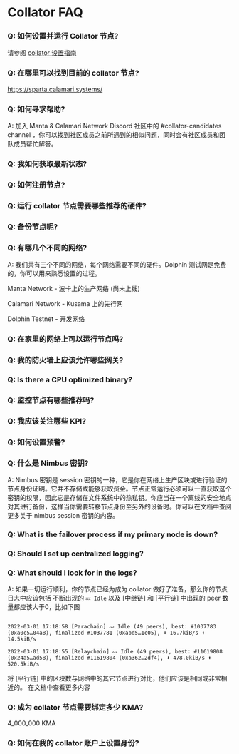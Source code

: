 # Collator FAQ

### Q: 如何设置并运行 Collator 节点?

请参阅 [collator 设置指南](SetupAndRun/installation)

### Q: 在哪里可以找到目前的 collator 节点?

https://sparta.calamari.systems/

### Q: 如何寻求帮助?

A: 加入 Manta & Calamari Network Discord 社区中的 #collator-candidates channel ，你可以找到社区成员之前所遇到的相似问题，同时会有社区成员和团队成员帮忙解答。

### Q: 我如何获取最新状态?

### Q: 如何注册节点?

### Q: 运行 collator 节点需要哪些推荐的硬件?

### Q: 备份节点呢?

### Q: 有哪几个不同的网络?

A: 我们共有三个不同的网络，每个网络需要不同的硬件。Dolphin 测试网是免费的，你可以用来熟悉设置的过程。 

Manta Network -  波卡上的生产网络 (尚未上线)

Calamari Network - Kusama 上的先行网

Dolphin Testnet - 开发网络

### Q: 在家里的网络上可以运行节点吗?

### Q: 我的防火墙上应该允许哪些网关?

### Q: Is there a CPU optimized binary?

### Q: 监控节点有哪些推荐吗?

### Q: 我应该关注哪些 KPI?

### Q: 如何设置预警?

### Q: 什么是 Nimbus 密钥?

A: Nimbus 密钥是 session 密钥的一种，它是你在网络上生产区块或进行验证的节点身份证明。它并不存储或能够获取资金。节点正常运行必须可以一直获取这个密钥的权限，因此它是存储在文件系统中的热私钥。你应当在一个离线的安全地点对其进行备份，这样当你需要转移节点身份至另外的设备时。你可以在文档中查阅更多关于 nimbus session 密钥的内容。

### Q: What is the failover process if my primary node is down?

### Q: Should I set up centralized logging?

### Q: What should I look for in the logs?

A: 如果一切运行顺利，你的节点已经为成为 collator 做好了准备，那么你的节点日志中应该包括 不断出现的 `💤 Idle` 以及 [中继链] 和 [平行链] 中出现的 peer 数量都应该大于0，比如下图

```

2022-03-01 17:18:58 [Parachain] 💤 Idle (49 peers), best: #1037783 (0xa0c5…04a8), finalized #1037781 (0xabd5…1c05), ⬇ 16.7kiB/s ⬆ 14.5kiB/s

2022-03-01 17:18:55 [Relaychain] 💤 Idle (49 peers), best: #11619808 (0x24a5…ad58), finalized #11619804 (0xa362…2df4), ⬇ 478.0kiB/s ⬆ 520.5kiB/s

```

将 [平行链] 中的区块数与网络中的其它节点进行对比，他们应该是相同或非常相近的。 在文档中查看更多内容

### Q: 成为 collator 节点需要绑定多少 KMA?

4_000_000 KMA

### Q: 如何在我的 collator 账户上设置身份?
